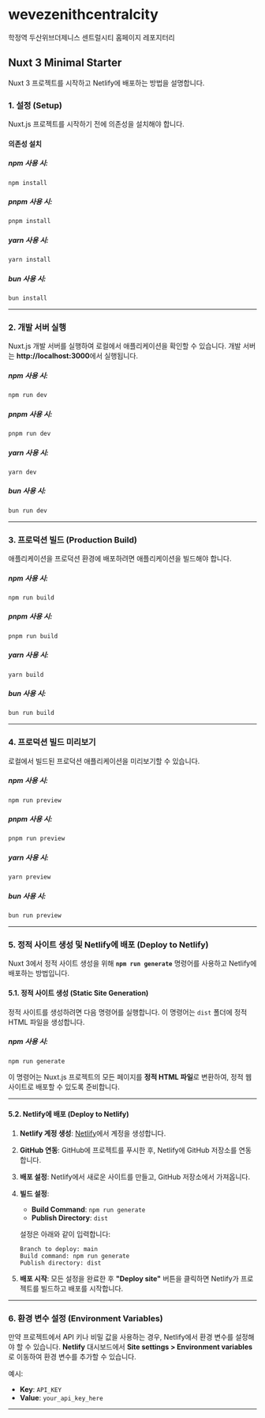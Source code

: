 # wevezenithcentralcity
학정역 두산위브더제니스 센트럴시티 홈페이지 레포지터리


## Nuxt 3 Minimal Starter

Nuxt 3 프로젝트를 시작하고 Netlify에 배포하는 방법을 설명합니다.

### 1. 설정 (Setup)

Nuxt.js 프로젝트를 시작하기 전에 의존성을 설치해야 합니다.

#### 의존성 설치

##### npm 사용 시:
```bash
npm install
```

##### pnpm 사용 시:
```bash
pnpm install
```

##### yarn 사용 시:
```bash
yarn install
```

##### bun 사용 시:
```bash
bun install
```

---

### 2. 개발 서버 실행

Nuxt.js 개발 서버를 실행하여 로컬에서 애플리케이션을 확인할 수 있습니다. 개발 서버는 **http://localhost:3000**에서 실행됩니다.

##### npm 사용 시:
```bash
npm run dev
```

##### pnpm 사용 시:
```bash
pnpm run dev
```

##### yarn 사용 시:
```bash
yarn dev
```

##### bun 사용 시:
```bash
bun run dev
```

---

### 3. 프로덕션 빌드 (Production Build)

애플리케이션을 프로덕션 환경에 배포하려면 애플리케이션을 빌드해야 합니다.

##### npm 사용 시:
```bash
npm run build
```

##### pnpm 사용 시:
```bash
pnpm run build
```

##### yarn 사용 시:
```bash
yarn build
```

##### bun 사용 시:
```bash
bun run build
```

---

### 4. 프로덕션 빌드 미리보기

로컬에서 빌드된 프로덕션 애플리케이션을 미리보기할 수 있습니다.

##### npm 사용 시:
```bash
npm run preview
```

##### pnpm 사용 시:
```bash
pnpm run preview
```

##### yarn 사용 시:
```bash
yarn preview
```

##### bun 사용 시:
```bash
bun run preview
```

---

### 5. 정적 사이트 생성 및 Netlify에 배포 (Deploy to Netlify)

Nuxt 3에서 정적 사이트 생성을 위해 **`npm run generate`** 명령어를 사용하고 Netlify에 배포하는 방법입니다.

#### 5.1. 정적 사이트 생성 (Static Site Generation)

정적 사이트를 생성하려면 다음 명령어를 실행합니다. 이 명령어는 `dist` 폴더에 정적 HTML 파일을 생성합니다.

##### npm 사용 시:
```bash
npm run generate
```

이 명령어는 Nuxt.js 프로젝트의 모든 페이지를 **정적 HTML 파일**로 변환하여, 정적 웹사이트로 배포할 수 있도록 준비합니다.

---

#### 5.2. Netlify에 배포 (Deploy to Netlify)

1. **Netlify 계정 생성**: [Netlify](https://www.netlify.com)에서 계정을 생성합니다.

2. **GitHub 연동**: GitHub에 프로젝트를 푸시한 후, Netlify에 GitHub 저장소를 연동합니다.

3. **배포 설정**: Netlify에서 새로운 사이트를 만들고, GitHub 저장소에서 가져옵니다.

4. **빌드 설정**:
   - **Build Command**: `npm run generate`
   - **Publish Directory**: `dist`

   설정은 아래와 같이 입력합니다:
   ```
   Branch to deploy: main
   Build command: npm run generate
   Publish directory: dist
   ```

5. **배포 시작**: 모든 설정을 완료한 후 **"Deploy site"** 버튼을 클릭하면 Netlify가 프로젝트를 빌드하고 배포를 시작합니다.

---

### 6. 환경 변수 설정 (Environment Variables)

만약 프로젝트에서 API 키나 비밀 값을 사용하는 경우, Netlify에서 환경 변수를 설정해야 할 수 있습니다. **Netlify** 대시보드에서 **Site settings > Environment variables**로 이동하여 환경 변수를 추가할 수 있습니다.

예시:
- **Key**: `API_KEY`
- **Value**: `your_api_key_here`

---


